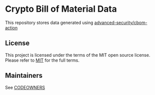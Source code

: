 # Crypto Bill of Material Data
This repository stores data generated using [advanced-security/cbom-action](https://github.com/advanced-security/cbom-action)

## License 

This project is licensed under the terms of the MIT open source license. Please refer to [MIT](./LICENSE.txt) for the full terms.

## Maintainers 

See [CODEOWNERS](./CODEOWNERS)
